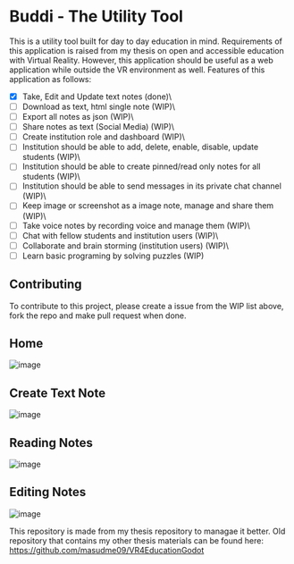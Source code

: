# Buddi - The Utility Tool
This is a utility tool built for day to day education in mind. Requirements of this application is raised from my thesis on open and accessible education with Virtual Reality.
However, this application should be useful as a web application while outside the VR environment as well. Features of this application as follows:
- [x] Take, Edit and Update text notes (done)\
- [ ] Download as text, html single note (WIP)\
- [ ] Export all notes as json (WIP)\
- [ ] Share notes as text (Social Media) (WIP)\
- [ ] Create institution role and dashboard (WIP)\
- [ ] Institution should be able to add, delete, enable, disable, update students (WIP)\
- [ ] Institution should be able to create pinned/read only notes for all students (WIP)\
- [ ] Institution should be able to send messages in its private chat channel (WIP)\
- [ ] Keep image or screenshot as a image note, manage and share them (WIP)\
- [ ] Take voice notes by recording voice and manage them (WIP)\
- [ ] Chat with fellow students and institution users (WIP)\
- [ ] Collaborate and brain storming (institution users) (WIP)\
- [ ] Learn basic programing by solving puzzles (WIP)

## Contributing
To contribute to this project, please create a issue from the WIP list above, fork the repo and make pull request when done.

## Home
![image](https://user-images.githubusercontent.com/50353230/188510598-1bf53ae4-4c74-4e67-bacf-56ced23072b8.png)


## Create Text Note
![image](https://user-images.githubusercontent.com/50353230/188510463-4d4860cb-e7c5-4998-a9ed-136c0e9ab523.png)

## Reading Notes
![image](https://user-images.githubusercontent.com/50353230/188510515-48f41ae0-2060-4497-89c6-4eb7cc41d137.png)

## Editing Notes
![image](https://user-images.githubusercontent.com/50353230/188510548-cd3401c8-6d8e-4b8b-acb0-b228461f6b4b.png)


This repository is made from my thesis repository to managae it better. Old repository that contains my other thesis materials can be found here: https://github.com/masudme09/VR4EducationGodot

